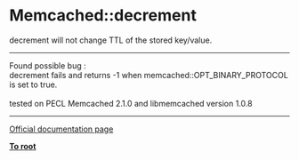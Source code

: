 # Memcached::decrement



decrement will not change TTL of the stored key/value.  

---

Found possible bug :<br>decrement fails and returns -1  when memcached::OPT_BINARY_PROTOCOL is set to true.<br><br>tested on PECL Memcached 2.1.0 and libmemcached version 1.0.8  

---

[Official documentation page](https://www.php.net/manual/en/memcached.decrement.php)

**[To root](/README.md)**